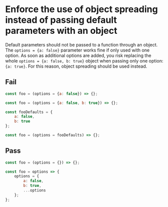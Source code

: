 # Enforce the use of object spreading instead of passing default parameters with an object

Default parameters should not be passed to a function through an object. The `options = {a: false}` parameter works fine if only used with one option. As soon as additional options are added, you risk replacing the whole `options = {a: false, b: true}` object when passing only one option: `{a: true}`. For this reason, object spreading should be used instead.


## Fail

```js
const foo = (options = {a: false}) => {};
```

```js
const foo = (options = {a: false, b: true}) => {};
```

```js
const fooDefaults = {
    a: false,
    b: true
};

const foo = (options = fooDefaults) => {};
```


## Pass

```js
const foo = (options = {}) => {};
```

```js
const foo = options => {
    options = {
        a: false,
        b: true,
        ...options
    };
};
```
